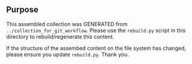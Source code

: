 ## Purpose

This assembled collection was GENERATED from `../collection_for_git_workflow`. Please use the `rebuild.py` script in this directory to rebuild/regenerate this content.

If the structure of the assembed content on the file system has changed, please ensure you update `rebuild.py`. Thank you.
